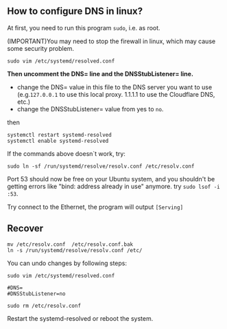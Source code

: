 ## How to configure DNS in linux?

At first, you need to run this program `sudo`, i.e. as root.

(IMPORTANT)You may need to stop the firewall in linux, which may cause some security problem.

```
sudo vim /etc/systemd/resolved.conf
```

**Then uncomment the DNS= line and the DNSStubListener= line.** 
- change the DNS= value in this file to the DNS server you want to use (e.g.`127.0.0.1` to use this local proxy. 1.1.1.1 to use the Cloudflare DNS, etc.)
- change the DNSStubListener= value from yes to `no`.

then

```
systemctl restart systemd-resolved
systemctl enable systemd-resolved
```

If the commands above doesn`t work, try:

```
sudo ln -sf /run/systemd/resolve/resolv.conf /etc/resolv.conf
```

Port 53 should now be free on your Ubuntu system, and you shouldn't be getting errors like "bind: address already in use" anymore. try  `sudo lsof -i :53`.

Try connect to the Ethernet, the program will output
`[Serving]`

## Recover

```(backup)
mv /etc/resolv.conf  /etc/resolv.conf.bak
ln -s /run/systemd/resolve/resolv.conf /etc/
```

You can undo changes by following steps:

```
sudo vim /etc/systemd/resolved.conf

#DNS=
#DNSStubListener=no

sudo rm /etc/resolv.conf
```

Restart the systemd-resolved or reboot the system. 